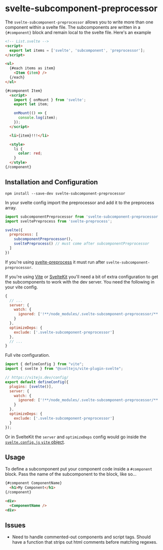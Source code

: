 svelte-subcomponent-preprocessor
================================

The `svelte-subcomponent-preprocessor` allows you to write more than one component within a svelte file. The subcomponents are written in a `{#component}` block and remain local to the svelte file. Here's an example

```html
<!-- List.svelte -->
<script>
  export let items = ['svelte', 'subcomponent', 'preprocessor'];
</script>

<ul>
  {#each items as item}
    <Item {item} />
  {/each}
</ul>

{#component Item}
  <script>
    import { onMount } from 'svelte';
    export let item;

    onMount(() => {
      console.log(item);
    });
  </script>

  <li>{item}!!!</li>

  <style>
    li {
      color: red;
    }
  </style>
{/component}
```

Installation and Configuration
------------------------------

`npm install --save-dev svelte-subcomponent-preprocessor`

In your svelte config import the preprocessor and add it to the preprocess array.

```js
import subcomponentPreprocessor from 'svelte-subcomponent-preprocessor';
import sveltePreprocess from 'svelte-preprocess';

svelte({
  preprocess: [
    subcomponentPreprocessor(),
    sveltePreprocess() // must come after subcomponentPreprocessor
  ]
})
```

If you're using [svelte-preprocess](https://github.com/sveltejs/svelte-preprocess) it must run after `svelte-subcomponent-preprocessor`.

If you're using [Vite](https://github.com/vitejs/vite) or [SvelteKit](https://github.com/sveltejs/kit) you'll need a bit of extra configuration to get the subcomponents to work with the dev server. You need the following in your vite config.

```js
{
  // ...
  server: {
    watch: {
      ignored: ['!**/node_modules/.svelte-subcomponent-preprocessor/**']
    }
  },
  optimizeDeps: {
    exclude: ['.svelte-subcomponent-preprocessor']
  },
  // ...
}
```

Full vite configuration.

```js
import { defineConfig } from "vite";
import { svelte } from "@sveltejs/vite-plugin-svelte";

// https://vitejs.dev/config/
export default defineConfig({
  plugins: [svelte()],
  server: {
    watch: {
      ignored: ['!**/node_modules/.svelte-subcomponent-preprocessor/**']
    }
  },
  optimizeDeps: {
    exclude: ['.svelte-subcomponent-preprocessor']
  }
});
```

Or in SvelteKit the `server` and `optimizeDeps` config would go inside the [`svelte.config.js` `vite` object](https://kit.svelte.dev/docs#configuration-vite).

Usage
-----

To define a subcomponent put your component code inside a `#component` block. Pass the name of the subcomponent to the block, like so...

```html
{#component ComponentName}    
  <h1>My Component</h1>
{/component}

<div>
  <ComponentName />
<div>
```

Issues
------

- Need to handle commented-out components and script tags. Should have a function that strips out html comments before matching regexes.